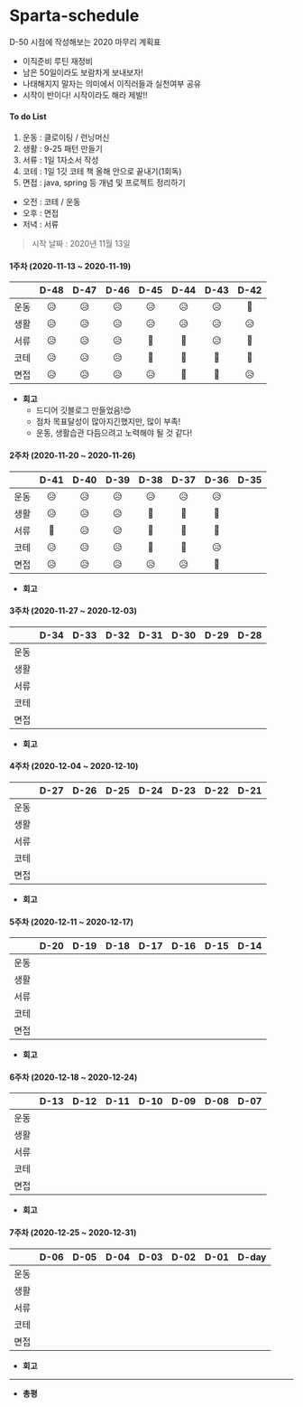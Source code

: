 # Sparta-schedule
D-50 시점에 작성해보는 2020 마무리 계획표
* 이직준비 루틴 재정비
* 남은 50일이라도 보람차게 보내보자!
* 나태해지지 말자는 의미에서 이직러들과 실천여부 공유
* 시작이 반이다! 시작이라도 해라 제발!!

#### To do List

1. 운동 : 클로이팅 / 런닝머신
2. 생활 : 9-25 패턴 만들기
3. 서류 : 1일 1자소서 작성
4. 코테 : 1일 1깃 코테 책 올해 안으로 끝내기(1회독)
5. 면접 : java, spring 등 개념 및 프로젝트 정리하기

* 오전 : 코테 / 운동
* 오후 : 면접
* 저녁 : 서류


> 시작 날짜 : 2020년 11월 13일


#### 1주차 (2020-11-13 ~ 2020-11-19)

||D-48|D-47|D-46|D-45|D-44|D-43|D-42|
|:--------:|:--------:|:--------:|:--------:|:--------:|:--------:|:--------:|:--------:|
|운동|😥|😥|😥|😥|😥|😥|🥰|
|생활|😥|😥|😥|😥|😥|😥|😥|
|서류|😥|😥|😥|🥰|🥰|😥|🥰|
|코테|😥|😥|😥|🥰|🥰|🥰|🥰|
|면접|😥|😥|😥|😥|🥰|🥰|😥|

* <b>회고</b>
  * 드디어 깃블로그 만들었음!😍
  * 점차 목표달성이 많아지긴했지만, 많이 부족!
  * 운동, 생활습관 다듬으려고 노력해야 될 것 같다!

#### 2주차 (2020-11-20 ~ 2020-11-26)

||D-41|D-40|D-39|D-38|D-37|D-36|D-35|
|:--------:|:--------:|:--------:|:--------:|:--------:|:--------:|:--------:|:--------:|
|운동|😥|😥|😥|😥|😥|😥||
|생활|😥|😥|😥|🥰|🥰|🥰||
|서류|🥰|😥|😥|🥰|🥰|🥰||
|코테|😥|😥|😥|🥰|🥰|😥||
|면접|😥|😥|😥|😥|😥|🥰||

* <b>회고</b>

#### 3주차 (2020-11-27 ~ 2020-12-03)

||D-34|D-33|D-32|D-31|D-30|D-29|D-28|
|:--------:|:--------:|:--------:|:--------:|:--------:|:--------:|:--------:|:--------:|
|운동||||||||
|생활||||||||
|서류||||||||
|코테||||||||
|면접||||||||

* <b>회고</b>

#### 4주차 (2020-12-04 ~ 2020-12-10)

||D-27|D-26|D-25|D-24|D-23|D-22|D-21|
|:--------:|:--------:|:--------:|:--------:|:--------:|:--------:|:--------:|:--------:|
|운동||||||||
|생활||||||||
|서류||||||||
|코테||||||||
|면접||||||||

* <b>회고</b>

#### 5주차 (2020-12-11 ~ 2020-12-17)

||D-20|D-19|D-18|D-17|D-16|D-15|D-14|
|:--------:|:--------:|:--------:|:--------:|:--------:|:--------:|:--------:|:--------:|
|운동||||||||
|생활||||||||
|서류||||||||
|코테||||||||
|면접||||||||

* <b>회고</b>

#### 6주차 (2020-12-18 ~ 2020-12-24)

||D-13|D-12|D-11|D-10|D-09|D-08|D-07|
|:--------:|:--------:|:--------:|:--------:|:--------:|:--------:|:--------:|:--------:|
|운동||||||||
|생활||||||||
|서류||||||||
|코테||||||||
|면접||||||||

* <b>회고</b>

#### 7주차 (2020-12-25 ~ 2020-12-31)

||D-06|D-05|D-04|D-03|D-02|D-01|D-day|
|:--------:|:--------:|:--------:|:--------:|:--------:|:--------:|:--------:|:--------:|
|운동||||||||
|생활||||||||
|서류||||||||
|코테||||||||
|면접||||||||

* <b>회고</b>

-------------------------------------------

* <b>총평</b>
